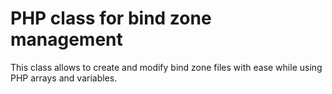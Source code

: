 # PHP class for bind zone management

This class allows to create and modify bind zone files with ease while using PHP arrays and variables. 
